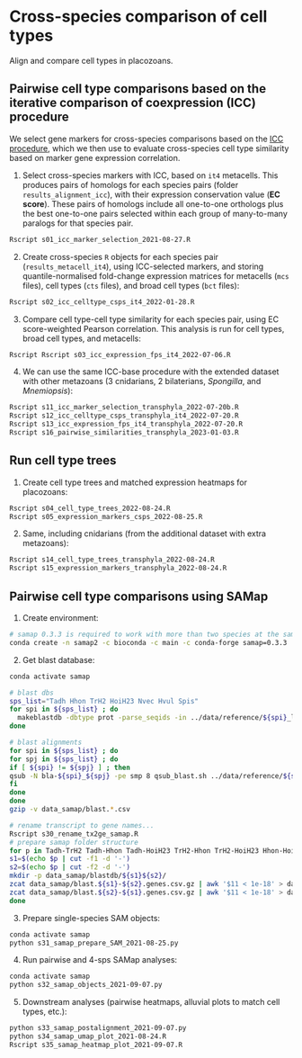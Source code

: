 # Cross-species comparison of cell types

Align and compare cell types in placozoans.

## Pairwise cell type comparisons based on the iterative comparison of coexpression (ICC) procedure

We select gene markers for cross-species comparisons based on the [ICC procedure](https://link.springer.com/article/10.1186/gb-2007-8-4-r50), which we then use to evaluate cross-species cell type similarity based on marker gene expression correlation.

1. Select cross-species markers with ICC, based on `it4` metacells. This produces pairs of homologs for each species pairs (folder `results_alignment_icc`), with their expression conservation value (**EC score**). These pairs of homologs include all one-to-one orthologs plus the best one-to-one pairs selected within each group of many-to-many paralogs for that species pair.

```bash
Rscript s01_icc_marker_selection_2021-08-27.R
```

2. Create cross-species `R` objects for each species pair (`results_metacell_it4`), using ICC-selected markers, and storing quantile-normalised fold-change expression matrices for metacells (`mcs` files), cell types (`cts` files), and broad cell types (`bct` files):

```bash
Rscript s02_icc_celltype_csps_it4_2022-01-28.R
```

3. Compare cell type-cell type similarity for each species pair, using EC score-weighted Pearson correlation. This analysis is run for cell types, broad cell types, and metacells:

```bash
Rscript Rscript s03_icc_expression_fps_it4_2022-07-06.R
```

4. We can use the same ICC-base procedure with the extended dataset with other metazoans (3 cnidarians, 2 bilaterians, *Spongilla*, and *Mnemiopsis*):

```bash
Rscript s11_icc_marker_selection_transphyla_2022-07-20b.R
Rscript s12_icc_celltype_csps_transphyla_it4_2022-07-20.R
Rscript s13_icc_expression_fps_it4_transphyla_2022-07-20.R
Rscript s16_pairwise_similarities_transphyla_2023-01-03.R
```

## Run cell type trees

1. Create cell type trees and matched expression heatmaps for placozoans:

```bash
Rscript s04_cell_type_trees_2022-08-24.R
Rscript s05_expression_markers_csps_2022-08-25.R
```

2. Same, including cnidarians (from the additional dataset with extra metazoans):

```bash
Rscript s14_cell_type_trees_transphyla_2022-08-24.R
Rscript s15_expression_markers_transphyla_2022-08-24.R
```

## Pairwise cell type comparisons using SAMap

1. Create environment:

```bash
# samap 0.3.3 is required to work with more than two species at the same time
conda create -n samap2 -c bioconda -c main -c conda-forge samap=0.3.3
```

2. Get blast database:

```bash
conda activate samap

# blast dbs
sps_list="Tadh Hhon TrH2 HoiH23 Nvec Hvul Spis"
for spi in ${sps_list} ; do
  makeblastdb -dbtype prot -parse_seqids -in ../data/reference/${spi}_long.pep.fasta
done

# blast alignments
for spi in ${sps_list} ; do
for spj in ${sps_list} ; do
if [ ${spi} != ${spj} ] ; then
qsub -N bla-${spi}_${spj} -pe smp 8 qsub_blast.sh ../data/reference/${spi}_long.pep.fasta ../data/reference/${spj}_long.pep.fasta data_samap/blast.${spi}-${spj}.csv
fi
done
done
gzip -v data_samap/blast.*.csv

# rename transcript to gene names...
Rscript s30_rename_tx2ge_samap.R
# prepare samap folder structure
for p in Tadh-TrH2 Tadh-Hhon Tadh-HoiH23 TrH2-Hhon TrH2-HoiH23 Hhon-HoiH23 ; do
s1=$(echo $p | cut -f1 -d '-')
s2=$(echo $p | cut -f2 -d '-')
mkdir -p data_samap/blastdb/${s1}${s2}/
zcat data_samap/blast.${s1}-${s2}.genes.csv.gz | awk '$11 < 1e-18' > data_samap/blastdb/${s1}${s2}/${s2}_to_${s1}.txt
zcat data_samap/blast.${s2}-${s1}.genes.csv.gz | awk '$11 < 1e-18' > data_samap/blastdb/${s1}${s2}/${s1}_to_${s2}.txt
done
```

3. Prepare single-species SAM objects:

```bash
conda activate samap
python s31_samap_prepare_SAM_2021-08-25.py
```

4. Run pairwise and 4-sps SAMap analyses:

```bash
conda activate samap
python s32_samap_objects_2021-09-07.py
```

5. Downstream analyses (pairwise heatmaps, alluvial plots to match cell types, etc.):

```bash
python s33_samap_postalignment_2021-09-07.py
python s34_samap_umap_plot_2021-08-24.R
Rscript s35_samap_heatmap_plot_2021-09-07.R
```
